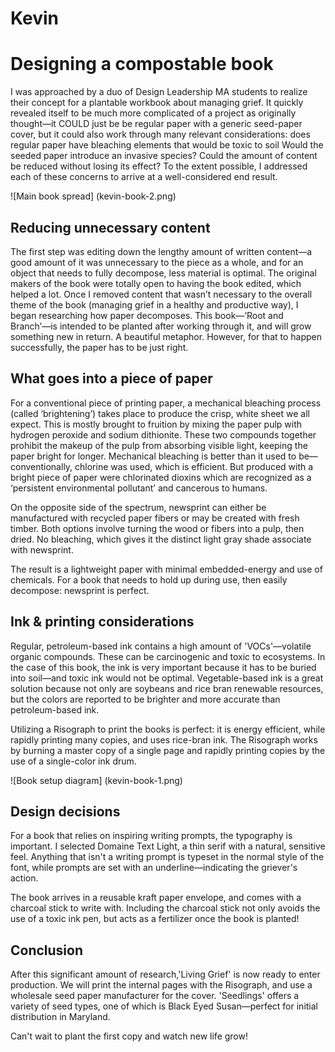 # Kevin

# Designing a compostable book

I was approached by a duo of Design Leadership MA students to realize their concept for a plantable workbook about managing grief. It quickly revealed itself to be much more complicated of a project as originally thought—it COULD just be be regular paper with a generic seed-paper cover, but it could also work through many relevant considerations: does regular paper have bleaching elements that would be toxic to soil Would the seeded paper introduce an invasive species? Could the amount of content be reduced without losing its effect? To the extent possible, I addressed each of these concerns to arrive at a well-considered end result.

![Main book spread] (kevin-book-2.png)

## Reducing unnecessary content

The first step was editing down the lengthy amount of written content—a good amount of it was unnecessary to the piece as a whole, and for an object that needs to fully decompose, less material is optimal. The original makers of the book were totally open to having the book edited, which helped a lot. Once I removed content that wasn’t necessary to the overall theme of the book (managing grief in a healthy and productive way), I began researching how paper decomposes. This book—‘Root and Branch’—is intended to be planted after working through it, and will grow something new in return. A beautiful metaphor. However, for that to happen successfully, the paper has to be just right.

## What goes into a piece of paper

For a conventional piece of printing paper, a mechanical bleaching process (called ‘brightening’) takes place to produce the crisp, white sheet we all expect. This is mostly brought to fruition by mixing the paper pulp with hydrogen peroxide and sodium dithionite. These two compounds together prohibit the makeup of the pulp from absorbing visible light, keeping the paper bright for longer. Mechanical bleaching is better than it used to be—conventionally, chlorine was used, which is efficient. But produced with a bright piece of paper were chlorinated dioxins which are recognized as a ‘persistent environmental pollutant’ and cancerous to humans.

On the opposite side of the spectrum, newsprint can either be manufactured with recycled paper fibers or may be created with fresh timber. Both options involve turning the wood or fibers into a pulp, then dried. No bleaching, which gives it the distinct light gray shade associate with newsprint.

The result is a lightweight paper with minimal embedded-energy and use of chemicals. For a book that needs to hold up during use, then easily decompose: newsprint is perfect.

## Ink & printing considerations

Regular, petroleum-based ink contains a high amount of 'VOCs'—volatile organic compounds. These can be carcinogenic and toxic to ecosystems. In the case of this book, the ink is very important because it has to be buried into soil—and toxic ink would not be optimal. Vegetable-based ink is a great solution because not only are soybeans and rice bran renewable resources, but the colors are reported to be brighter and more accurate than petroleum-based ink.

Utilizing a Risograph to print the books is perfect: it is energy efficient, while rapidly printing many copies, and uses rice-bran ink. The Risograph works by burning a master copy of a single page and rapidly printing copies by the use of a single-color ink drum.

![Book setup diagram] (kevin-book-1.png)

## Design decisions

For a book that relies on inspiring writing prompts, the typography is important. I selected Domaine Text Light, a thin serif with a natural, sensitive feel. Anything that isn't a writing prompt is typeset in the normal style of the font, while prompts are set with an underline—indicating the griever's action.

The book arrives in a reusable kraft paper envelope, and comes with a charcoal stick to write with. Including the charcoal stick not only avoids the use of a toxic ink pen, but acts as a fertilizer once the book is planted!

## Conclusion

After this significant amount of research,'Living Grief' is now ready to enter production. We will print the internal pages with the Risograph, and use a wholesale seed paper manufacturer for the cover. 'Seedlings' offers a variety of seed types, one of which is Black Eyed Susan—perfect for initial distribution in Maryland.

Can't wait to plant the first copy and watch new life grow!
